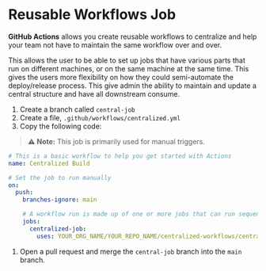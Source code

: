 # Reusable Workflows Job

**GitHub Actions** allows you create reusable workflows to centralize and help your team not have to maintain the same workflow over and over.

This allows the user to be able to set up jobs that have various parts that run on different machines, or on the same machine at the same time.
This gives the users more flexibility on how they could semi-automate the deploy/release process.
This give admin the ability to maintain and update a central structure and have all downstream consume.

1. Create a branch called `central-job`
1. Create a file, `.github/workflows/centralized.yml`
1. Copy the following code:

> **:warning: Note:** This job is primarily used for manual triggers.

```yaml
# This is a basic workflow to help you get started with Actions
name: Centralized Build

# Set the job to run manually
on:
  push:
    branches-ignore: main

    # A workflow run is made up of one or more jobs that can run sequentially or in parallel
    jobs:
      centralized-job:
        uses: YOUR_ORG_NAME/YOUR_REPO_NAME/centralized-workflows/centralized.yml@main
```

1. Open a pull request and merge the `central-job` branch into the `main` branch.

